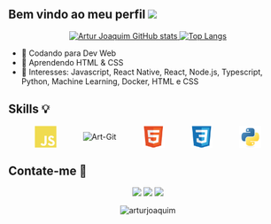 <h2>Bem vindo ao meu perfil <img src="https://raw.githubusercontent.com/iampavangandhi/iampavangandhi/master/gifs/Hi.gif" width="30px"></h2>

 <div>
 <p align="center">
   <a href="https://github.com/arturjoaquim">
     <img height="150rem" alt="Artur Joaquim GitHub stats" src="https://github-readme-stats.vercel.app/api?username=arturjoaquim&show_icons=true&theme=dark&include_all_commits=true&count_private=true"/>
     <img height="150rem" alt="Top Langs" src="https://github-readme-stats.vercel.app/api/top-langs/?username=arturjoaquim&layout=compact&langs_count=7&theme=dark"/>
  </a>
 </p>
 <ul>
  <li> 🔭 Codando para Dev Web
  <li> 🌱 Aprendendo HTML & CSS 
  <li> 📘 Interesses: Javascript, React Native, React, Node.js, Typescript, Python, Machine Learning, Docker, HTML e CSS
 </ul>
</div>

<div>
 <h2>Skills 💡</h2>
 <p align="center">
  <img align="center" alt="Art-Js" height="40" src="https://raw.githubusercontent.com/devicons/devicon/master/icons/javascript/javascript-plain.svg">
  &nbsp;&nbsp;&nbsp;&nbsp;&nbsp;&nbsp;&nbsp;&nbsp;&nbsp;&nbsp;
  <img align="center" alt="Art-Git"src="https://img.icons8.com/color/48/000000/git.png"/>
  &nbsp;&nbsp;&nbsp;&nbsp;&nbsp;&nbsp;&nbsp;&nbsp;&nbsp;&nbsp;
  <img align="center" alt="Art-HTML" height="40" src="https://raw.githubusercontent.com/devicons/devicon/master/icons/html5/html5-original.svg">
  &nbsp;&nbsp;&nbsp;&nbsp;&nbsp;&nbsp;&nbsp;&nbsp;&nbsp;&nbsp;
  <img align="center" alt="Art-CSS" height="40" src="https://raw.githubusercontent.com/devicons/devicon/master/icons/css3/css3-original.svg">
  &nbsp;&nbsp;&nbsp;&nbsp;&nbsp;&nbsp;&nbsp;&nbsp;&nbsp;&nbsp;
  <img align="center" alt="Art-Python" height="40" src="https://raw.githubusercontent.com/devicons/devicon/master/icons/python/python-original.svg">
 </p>
</div>

<div>
 <h2>Contate-me 📲</h2>
 <p align="center">
  <a href="https://www.instagram.com/arturjoaquim_/" target="_blank"><img src="https://img.shields.io/badge/-Instagram-%23E44FF?style=for-the-badge&logo=instagram&logoColor=white" target="_blank"></a>
  <a href = "mailto:artur.joaquimbr@gmail.com"><img src="https://img.shields.io/badge/-Gmail-%23333?style=for-the-badge&logo=gmail&logoColor=white" target="_blank"></a>
  <a href="https://www.linkedin.com/in/artur-joaquim-rodrigues/" target="_blank"><img src="https://img.shields.io/badge/-LinkedIn-%230077B5?style=for-the-badge&logo=linkedin&logoColor=white" target="_blank"></a>
 </p>
 <p align="center">
  <img height="29" src="https://komarev.com/ghpvc/?username=SEUUSUARIO&color=green" alt="arturjoaquim" /> 
 </p>
</div>
